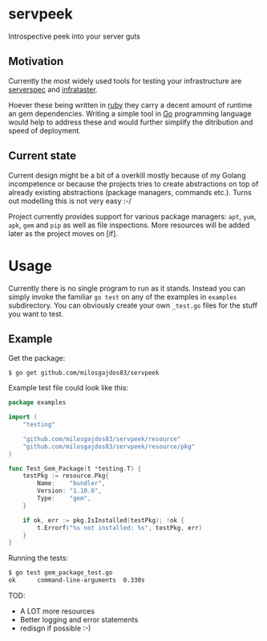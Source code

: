 # servpeek

Introspective peek into your server guts

## Motivation

Currently the most widely used tools for testing your infrastructure are [serverspec](https://github.com/mizzy/serverspec) and [infrataster](https://github.com/ryotarai/infrataster).

Hoever these being written in [ruby](https://www.ruby-lang.org/en/) they carry a decent amount of runtime an gem dependencies. Writing a simple tool in [Go](http://golang.org/) programming language would help to address these and would further simplify the ditribution and speed of deployment.

## Current state

Current design might be a bit of a overkill mostly because of my Golang incompetence or because the projects tries to create abstractions on top of already existing abstractions (package managers, commands etc.). Turns out modelling this is not very easy :-/

Project currently provides support for various package managers: `apt`, `yum`, `apk`, `gem` and `pip` as well as file inspections. More resources will be added later as the project moves on [if].

# Usage

Currently there is no single program to run as it stands. Instead you can simply invoke the familiar `go test` on any of the examples in `examples` subdirectory. You can obviously create your own `_test.go` files for the stuff you want to test.

## Example

Get the package:
```
$ go get github.com/milosgajdos83/servpeek
```

Example test file could look like this:

```go
package examples

import (
	"testing"

	"github.com/milosgajdos83/servpeek/resource"
	"github.com/milosgajdos83/servpeek/resource/pkg"
)

func Test_Gem_Package(t *testing.T) {
	testPkg := resource.Pkg{
		Name:    "bundler",
		Version: "1.10.6",
		Type:    "gem",
	}

	if ok, err := pkg.IsInstalled(testPkg); !ok {
		t.Errorf("%s not installed: %s", testPkg, err)
	}
}
```

Running the tests:
```bash
$ go test gem_package_test.go
ok  	command-line-arguments	0.330s
```

TOD:
- A LOT more resources
- Better logging and error statements
- redisgn if possible :-)
